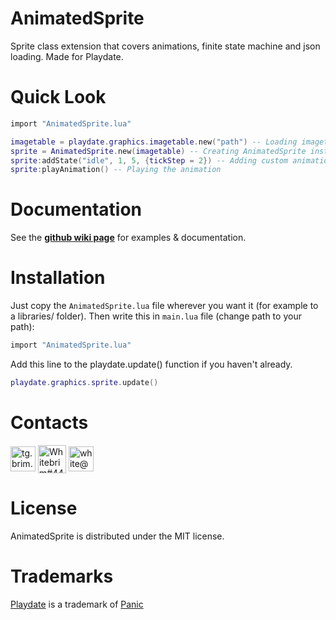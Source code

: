 # AnimatedSprite
Sprite class extension that covers animations, finite state machine and json loading. Made for Playdate.

Quick Look
==========

```lua
import "AnimatedSprite.lua"

imagetable = playdate.graphics.imagetable.new("path") -- Loading imagetable from the disk
sprite = AnimatedSprite.new(imagetable) -- Creating AnimatedSprite instance
sprite:addState("idle", 1, 5, {tickStep = 2}) -- Adding custom animation state (Optional)
sprite:playAnimation() -- Playing the animation
```

Documentation
=============

See the [**github wiki page**](https://github.com/Whitebrim/AnimatedSprite/wiki) for examples & documentation.

Installation
============

Just copy the `AnimatedSprite.lua` file wherever you want it (for example to a libraries/ folder). Then write this in `main.lua` file (change path to your path):

```lua
import "AnimatedSprite.lua"
```

Add this line to the playdate.update() function if you haven't already.

```lua
playdate.graphics.sprite.update()
```

Contacts
========

<p align="left">
<a href="https://tg.brim.ml" target="_blank"><img align="center" src="https://telegram.org/img/t_logo.svg" alt="tg.brim.ml" height="40" width="40" /></a>
<a href="https://discordapp.com/users/241961053578199040" target="_blank"><img align="center" src="https://raw.githubusercontent.com/rahuldkjain/github-profile-readme-generator/master/src/images/icons/Social/discord.svg" alt="Whitebrim#4444" height="45" width="45" /></a>
<a href="mailto:white@brim.ml" target="_blank"><img align="center" src="https://yastatic.net/iconostasis/_/ZPJ8fJU3QLcrqa5E2fUpDDqmgGs.svg" alt="white@brim.ml" height="40" width="40"></a>
</p>


License
=======

AnimatedSprite is distributed under the MIT license.

Trademarks
==========

[Playdate](https://play.date/) is a trademark of [Panic](https://panic.com/)

